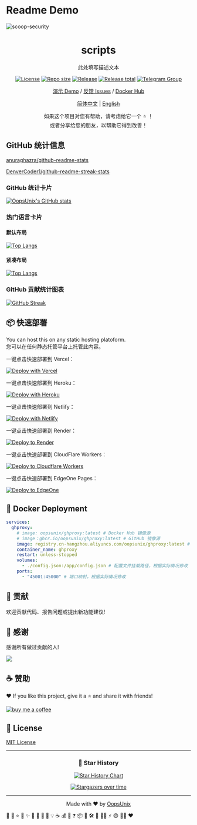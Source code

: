 # Readme Demo

![scoop-security](https://socialify.git.ci/oopsunix/script/image?description=1&font=Inter&forks=1&issues=1&language=1&logo=https%3A%2F%2Favatars.githubusercontent.com%2Fu%2F31186294&name=1&owner=1&pattern=Floating%20Cogs&pulls=1&stargazers=1&theme=Light)

<h1 align="center">scripts</h1>

<div align="center">

此处填写描述文本

<p align="center">
    <a href="https://github.com/oopsunix/script/blob/master/LICENSE"><img src="https://img.shields.io/github/license/oopsunix/script.svg?style=flat-square" alt="License"></a>
    <a href="https://github.com/oopsunix/script"><img src="https://img.shields.io/github/repo-size/oopsunix/script.svg?style=flat-square" alt="Repo size"></a>
    <a href="https://github.com/oopsunix/script"><img src="https://img.shields.io/github/v/release/oopsunix/script" alt="Release"></a>
    <a href="https://github.com/oopsunix/script/releases"><img src="https://img.shields.io/github/downloads/oopsunix/script/total" alt="Release total"></a>
    <a href="https://t.me/oopsunix" title="Telegram Group"><img src="https://img.shields.io/badge/Telegram-Group-0067B8.svg?style=flat-square&logo=telegramcolor=0088cc&labelColor=282c34&longCache=true" alt="Telegram Group"></a>
</p>

[演示 Demo](https://github.akams.cn/) / [反馈 Issues](https://github.com/oopsunix/script/issues) / [Docker Hub](https://hub.docker.com/r/oopsunix/script)

[简体中文](./README.md) | [English](./README_en.md)

<p align="center">如果这个项目对您有帮助，请考虑给它一个 ⭐ ！<br/>或者分享给您的朋友，以帮助它得到改善！</p>

</div>

## GitHub 统计信息

[anuraghazra/github-readme-stats](https://github.com/anuraghazra/github-readme-stats)

[DenverCoder1/github-readme-streak-stats](https://github.com/DenverCoder1/github-readme-streak-stats)

### GitHub 统计卡片

[![OopsUnix's GitHub stats](https://github-readme-stats.vercel.app/api?username=oopsunix)](https://github.com/oopsunix/github-readme-stats)

### 热门语言卡片

#### 默认布局

[![Top Langs](https://github-readme-stats.vercel.app/api/top-langs/?username=oopsunix)](https://github.com/oopsunix/github-readme-stats)

#### 紧凑布局

[![Top Langs](https://github-readme-stats.vercel.app/api/top-langs/?username=oopsunix&layout=compact)](https://github.com/oopsunix/github-readme-stats)

### GitHub 贡献统计图表

[![GitHub Streak](https://streak-stats.demolab.com/?user=oopsunix)](https://git.io/streak-stats)

## 📦 快速部署

You can host this on any static hosting platoform. <br>
您可以在任何静态托管平台上托管此内容。 <br>

一键点击快速部署到 Vercel：

[![Deploy with Vercel](https://vercel.com/button)](https://vercel.com/new/clone?repository-url=https://github.com/oopsunix/ghproxy-web)

一键点击快速部署到 Heroku：

[![Deploy with Heroku](https://www.herokucdn.com/deploy/button.svg)](https://heroku.com/deploy)

一键点击快速部署到 Netlify：

[![Deploy with Netlify](https://www.netlify.com/img/deploy/button.svg)](https://app.netlify.com/start/deploy?repository=https://github.com/oopsunix/ghproxy-web)

一键点击快速部署到 Render：

[![Deploy to Render](https://render.com/images/deploy-to-render-button.svg)](https://render.com/deploy?repo=https://github.com/oopsunix/ghproxy-web)

一键点击快速部署到 CloudFlare Workers：

[![Deploy to Cloudflare Workers](https://deploy.workers.cloudflare.com/button)](https://deploy.workers.cloudflare.com/?url=https://github.com/oopsunix/ghproxy-web)

一键点击快速部署到 EdgeOne Pages：

[![Deploy to EdgeOne](https://cdnstatic.tencentcs.com/edgeone/pages/deploy.svg)](https://console.cloud.tencent.com/edgeone/pages/new?template=anime-blog-demo1)

## 🐳 Docker Deployment

```yaml
services:
  ghproxy:
    # image: oopsunix/ghproxy:latest # Docker Hub 镜像源
    # image：ghcr.io/oopsunix/ghproxy:latest # GitHub 镜像源
    image: registry.cn-hangzhou.aliyuncs.com/oopsunix/ghproxy:latest # 国内环境使用阿里云镜像源
    container_name: ghproxy
    restart: unless-stopped
    volumes:
      - ./config.json:/app/config.json # 配置文件挂载路径，根据实际情况修改
    ports:
      - "45001:45000" # 端口映射，根据实际情况修改
```

## 🤝 贡献

欢迎贡献代码、报告问题或提出新功能建议!

## 🙏 感谢

感谢所有做过贡献的人!

<a href="https://github.com/oopsunix/ghproxy-web/graphs/contributors">
  <img src="https://contrib.rocks/image?repo=oopsunix/ghproxy-web" />
</a>

## ☕️ 赞助

❤️ If you like this project, give it a ⭐ and share it with friends!

[![buy me a coffee](https://www.buymeacoffee.com/assets/img/custom_images/yellow_img.png)](https://www.buymeacoffee.com/)

## 📜 License

[MIT License](./license)

---

<div align="center">

### 🌟 Star History

[![Star History Chart](https://api.star-history.com/svg?repos=oopsunix/ghproxy-web&type=Date)](https://star-history.com/#oopsunix/ghproxy-web&Date)

[![Stargazers over time](https://starchart.cc/oopsunix/ghproxy-web.svg)](https://starchart.cc/oopsunix/ghproxy-web)

---

Made with ❤️ by [OopsUnix](https://akams.cn)

</div>

📖 📝 ⭐️ 🌟 ✨ 🤝 📜 🎉 🚀 💡 ☕️ 💰 🙏 ❓ 📦 🐳 🛠️ 🔧 👨‍💻 ⚡ 😄 🙋‍♂️ ❤️

